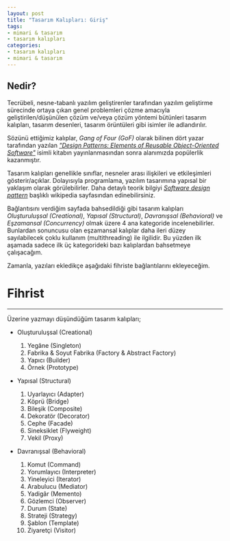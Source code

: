 ```yaml
---
layout: post
title: "Tasarım Kalıpları: Giriş"
tags:
- mimari & tasarım
- tasarım kalıpları
categories:
- tasarım kalıpları
- mimari & tasarım
---
```


## Nedir?

Tecrübeli, nesne-tabanlı yazılım geliştirenler tarafından yazılım geliştirme sürecinde ortaya çıkan genel problemleri çözme amacıyla geliştirilen/düşünülen çözüm ve/veya çözüm yöntemi bütünleri tasarım kalıpları, tasarım desenleri, tasarım örüntüleri gibi isimler ile adlandırılır.

Sözünü ettiğimiz kalıplar, *Gang of Four (GoF)* olarak bilinen dört yazar tarafından yazılan [*"Design Patterns: Elements of Reusable Object-Oriented Software"*][Kitap] isimli kitabın yayınlanmasından sonra alanımızda popülerlik kazanmıştır.

Tasarım kalıpları genellikle sınıflar, nesneler arası ilişkileri ve etkileşimleri gösterir/açıklar.
Dolayısıyla programlama, yazılım tasarımına yapısal bir yaklaşım olarak görülebilirler.
Daha detaylı teorik bilgiyi [*Software design pattern*][Wiki] başlıklı wikipedia sayfasından edinebilirsiniz.

Bağlantısını verdiğim sayfada bahsedildiği gibi tasarım kalıpları *Oluşturuluşsal (Creational)*, *Yapısal (Structural)*, *Davranışsal (Behavioral)* ve *Eşzamansal (Concurrency)* olmak üzere 4 ana kategoride incelenebilirler.
Bunlardan sonuncusu olan eşzamansal kalıplar daha ileri düzey sayılabilecek çoklu kullanım (multithreading) ile ilgilidir.
Bu yüzden ilk aşamada sadece ilk üç kategorideki bazı kalıplardan bahsetmeye çalışacağım.

Zamanla, yazıları ekledikçe aşağıdaki fihriste bağlantılarını ekleyeceğim.

# Fihrist
---------

Üzerine yazmayı düşündüğüm tasarım kalıpları;

- Oluşturuluşsal (Creational)
   1. Yegâne (Singleton)  
   1. Fabrika & Soyut Fabrika (Factory & Abstract Factory)  
   1. Yapıcı (Builder)  
   1. Örnek (Prototype)  


- Yapısal (Structural)
   1. Uyarlayıcı (Adapter)  
   1. Köprü (Bridge)  
   1. Bileşik (Composite)  
   1. Dekoratör (Decorator)  
   1. Cephe (Facade)  
   1. Sineksiklet (Flyweight)  
   1. Vekil (Proxy)   


- Davranışsal (Behavioral)
   1. Komut (Command)  
   1. Yorumlayıcı (Interpreter)  
   1. Yineleyici (Iterator)  
   1. Arabulucu (Mediator)  
   1. Yadigâr (Memento)  
   1. Gözlemci (Observer)  
   1. Durum (State)  
   1. Strateji (Strategy)  
   1. Şablon (Template)  
   1. Ziyaretçi (Visitor)  

[Kitap]: https://en.wikipedia.org/wiki/Design_Patterns
[Wiki]: https://en.wikipedia.org/wiki/Software_design_pattern
